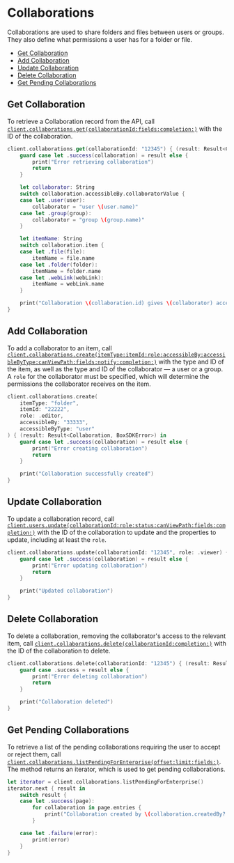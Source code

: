 Collaborations
==============

Collaborations are used to share folders and files between users or groups. They also define what permissions a user
has for a folder or file.

<!-- START doctoc generated TOC please keep comment here to allow auto update -->
<!-- DON'T EDIT THIS SECTION, INSTEAD RE-RUN doctoc TO UPDATE -->


- [Get Collaboration](#get-collaboration)
- [Add Collaboration](#add-collaboration)
- [Update Collaboration](#update-collaboration)
- [Delete Collaboration](#delete-collaboration)
- [Get Pending Collaborations](#get-pending-collaborations)

<!-- END doctoc generated TOC please keep comment here to allow auto update -->

Get Collaboration
-----------------

To retrieve a Collaboration record from the API, call
[`client.collaborations.get(collaborationId:fields:completion:)`][get-collaboration]
with the ID of the collaboration.

<!-- sample get_collaborations_id -->
```swift
client.collaborations.get(collaborationId: "12345") { (result: Result<Collaboration, BoxSDKError>) in
    guard case let .success(collaboration) = result else {
        print("Error retrieving collaboration")
        return
    }

    let collaborator: String
    switch collaboration.accessibleBy.collaboratorValue {
    case let .user(user):
        collaborator = "user \(user.name)"
    case let .group(group):
        collaborator = "group \(group.name)"
    }

    let itemName: String
    switch collaboration.item {
    case let .file(file):
        itemName = file.name
    case let .folder(folder):
        itemName = folder.name
    case let .webLink(webLink):
        itemName = webLink.name
    }

    print("Collaboration \(collaboration.id) gives \(collaborator) access to \(itemName)")
}
```

[get-collaboration]: https://opensource.box.com/box-ios-sdk/Classes/CollaborationsModule.html#/s:6BoxSDK20CollaborationsModuleC3get15collaborationId6fields10completionySS_SaySSGSgys6ResultOyAA13CollaborationCAA0A8SDKErrorCGctF

Add Collaboration
-----------------

To add a collaborator to an item, call
[`client.collaborations.create(itemType:itemId:role:accessibleBy:accessibleByType:canViewPath:fields:notify:completion:)`][create-collaboration]
with the type and ID of the item, as well as the type and ID of the collaborator — a user or a group.  A `role` for the
collaborator must be specified, which will determine the permissions the collaborator receives on the item.

<!-- sample post_collaborations -->
```swift
client.collaborations.create(
    itemType: "folder",
    itemId: "22222",
    role: .editor,
    accessibleBy: "33333",
    accessibleByType: "user"
) { (result: Result<Collaboration, BoxSDKError>) in
    guard case let .success(collaboration) = result else {
        print("Error creating collaboration")
        return
    }

    print("Collaboration successfully created")
}
```

[create-collaboration]: https://opensource.box.com/box-ios-sdk/Classes/CollaborationsModule.html#/s:6BoxSDK20CollaborationsModuleC6create8itemType0F2Id4role12accessibleBy0jkG011canViewPath6fields6notify10completionySS_SSAA17CollaborationRoleOSSAA010AccessibleK0OSbSgSaySSGSgARys6ResultOyAA0R0CAA0A8SDKErrorCGctF

Update Collaboration
--------------------

To update a collaboration record, call
[`client.users.update(collaborationId:role:status:canViewPath:fields:completion:)`][update-collaboration]
with the ID of the collaboration to update and the properties to update, including at least the `role`.

<!-- sample put_collaborations_id -->
```swift
client.collaborations.update(collaborationId: "12345", role: .viewer) { (result: Result<Collaboration, BoxSDKError>) in
    guard case let .success(collaboration) = result else {
        print("Error updating collaboration")
        return
    }

    print("Updated collaboration")
}
```

[update-collaboration]: https://opensource.box.com/box-ios-sdk/Classes/CollaborationsModule.html#/s:6BoxSDK20CollaborationsModuleC6update15collaborationId4role6status11canViewPath6fields10completionySS_AA17CollaborationRoleOAA0O6StatusOSgSbSgSaySSGSgys6ResultOyAA0O0CAA0A8SDKErrorCGctF

Delete Collaboration
--------------------

To delete a collaboration, removing the collaborator's access to the relevant item, call
[`client.collaborations.delete(collaborationId:completion:)`][delete-collaboration]
with the ID of the collaboration to delete.

<!-- sample delete_collaborations_id -->
```swift
client.collaborations.delete(collaborationId: "12345") { (result: Result<Void, BoxSDKError>) in
    guard case .success = result else {
        print("Error deleting collaboration")
        return
    }

    print("Collaboration deleted")
}
```

[delete-collaboration]: https://opensource.box.com/box-ios-sdk/Classes/CollaborationsModule.html#/s:6BoxSDK20CollaborationsModuleC6delete15collaborationId10completionySS_ys6ResultOyytAA0A8SDKErrorCGctF

Get Pending Collaborations
--------------------------

To retrieve a list of the pending collaborations requiring the user to accept or reject them, call
[`client.collaborations.listPendingForEnterprise(offset:limit:fields:)`][get-pending-collaborations].
The method returns an iterator, which is used to get pending collaborations.

<!-- sample get_collaborations -->
```swift
let iterator = client.collaborations.listPendingForEnterprise()
iterator.next { result in
    switch result {
    case let .success(page):
        for collaboration in page.entries {
            print("Collaboration created by \(collaboration.createdBy?.name)")
        }

    case let .failure(error):
        print(error)
    }
}
```

[get-pending-collaborations]: https://opensource.box.com/box-ios-sdk/Classes/CollaborationsModule.html#/s:6BoxSDK20CollaborationsModuleC24listPendingForEnterprise6offset5limit6fields10completionySiSg_AISaySSGSgys6ResultOyAA14PagingIteratorCyAA13CollaborationCGAA0A8SDKErrorCGctF
